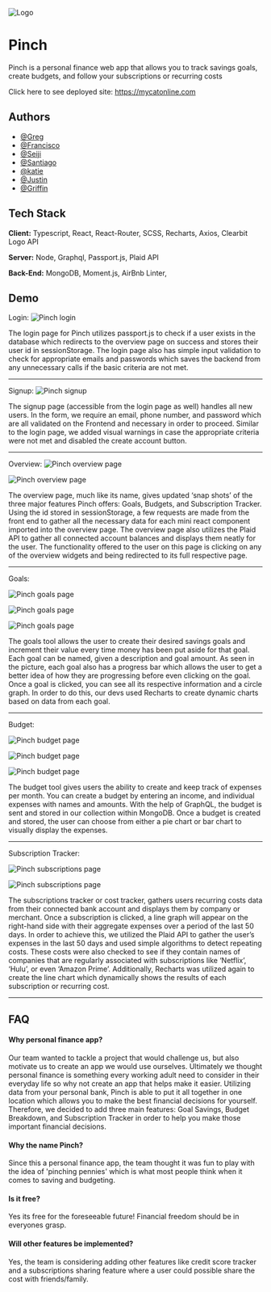 ![Logo](https://i.imgur.com/hXk0YiD.png?2)

# Pinch

Pinch is a personal finance web app that allows you to track savings goals, create budgets, and follow your subscriptions or recurring costs

Click here to see deployed site: https://mycatonline.com


## Authors

- [@Greg](https://github.com/gregorymacat)
- [@Francisco](https://github.com/francisco-cmyk)
- [@Seiji](https://github.com/SeijiMatsumoto)
- [@Santiago](https://github.com/sveranicola)
- [@katie](https://github.com/katscap)
- [@Justin](https://github.com/Jcase22)
- [@Griffin](https://github.com/GriffGeorgiadis)


## Tech Stack

**Client:** Typescript, React, React-Router, SCSS, Recharts, Axios, Clearbit Logo API

**Server:** Node, Graphql, Passport.js, Plaid API

**Back-End:** MongoDB, Moment.js, AirBnb Linter, 



## Demo

Login:
![Pinch login](https://i.imgur.com/crTr6n2.png)

The login page for Pinch utilizes passport.js to check if a user exists in the database which redirects to the overview page on success and stores their user id in sessionStorage. The login page also has simple input validation to check for appropriate emails and passwords which saves the backend from any unnecessary calls if the basic criteria are not met. 

___________

Signup: 
![Pinch signup](https://i.imgur.com/29N6Wjm.png)

The signup page (accessible from the login page as well) handles all new users. In the form, we require an email, phone number, and password which are all validated on the Frontend and necessary in order to proceed. Similar to the login page, we added visual warnings in case the appropriate criteria were not met and disabled the create account button. 

___________

Overview: 
![Pinch overview page](https://i.imgur.com/zkPChsW.png)

![Pinch overview page](https://i.imgur.com/Uoz7CQ1.png)

The overview page, much like its name, gives updated ‘snap shots’ of the three major features Pinch offers: Goals, Budgets, and Subscription Tracker. Using the id stored in sessionStorage, a few requests are made from the front end to gather all the necessary data for each mini react component imported into the overview page. The overview page also utilizes the Plaid API to gather all connected account balances and displays them neatly for the user. The functionality offered to the user on this page is clicking on any of the overview widgets and being redirected to its full respective page.

___________

Goals:

![Pinch goals page](https://i.imgur.com/Q8963QD.png)

![Pinch goals page](https://i.imgur.com/giGgRVd.png)

![Pinch goals page](https://i.imgur.com/Mnij3NV.png)

The goals tool allows the user to create their desired savings goals and increment their value every time money has been put aside for that goal. Each goal can be named, given a description and goal amount. As seen in the picture, each goal also has a progress bar which allows the user to get a better idea of how they are progressing before even clicking on the goal. Once a goal is clicked, you can see all its respective information and a circle graph. In order to do this, our devs used Recharts to create dynamic charts based on data from each goal. 

___________

Budget:

![Pinch budget page](https://i.imgur.com/zXG4JBl.png)

![Pinch budget page](https://i.imgur.com/XcyrCa8.png)

![Pinch budget page](https://i.imgur.com/QAbKHOU.png)

The budget tool gives users the ability to create and keep track of expenses per month. You can create a budget by entering an income, and individual expenses with names and amounts. With the help of GraphQL, the budget is sent and stored in our collection within MongoDB. Once a budget is created and stored, the user can choose from either a pie chart or bar chart to visually display the expenses. 
___________

Subscription Tracker:

![Pinch subscriptions page](https://i.imgur.com/hMchHvc.png)

![Pinch subscriptions page](https://i.imgur.com/XHAjzbQ.png)

The subscriptions tracker or cost tracker, gathers users recurring costs data from their connected bank account and displays them by company or merchant. Once a subscription is clicked, a line graph will appear on the right-hand side with their aggregate expenses over a period of the last 50 days.  In order to achieve this, we utilized the Plaid API to gather the user’s expenses in the last 50 days and used simple algorithms to detect repeating costs. These costs were also checked to see if they contain names of companies that are regularly associated with subscriptions like ‘Netflix’, ‘Hulu’, or even ‘Amazon Prime’. Additionally, Recharts was utilized again to create the line chart which dynamically shows the results of each subscription or recurring cost. 

___________


## FAQ

#### Why personal finance app?

Our team wanted to tackle a project that would challenge us, but also motivate us to create an app we would use ourselves. Ultimately we thought personal finance is something every working adult need to consider in their everyday life so why not create an app that helps make it easier.  Utilizing data from your personal bank, Pinch is able to put it all together in one location which allows you to make the best financial decisions for yourself. Therefore, we decided to add three main features: Goal Savings, Budget Breakdown, and Subscription Tracker in order to help you make those important financial decisions. 

#### Why the name Pinch?

Since this a personal finance app, the team thought it was fun to play with the idea of 'pinching pennies' which is what most people think when it comes to saving and budgeting. 


#### Is it free?

Yes its free for the foreseeable future! Financial freedom should be in everyones grasp. 

#### Will other features be implemented?

Yes, the team is considering adding other features like credit score tracker and a subscriptions sharing feature where a user could possible share the cost with friends/family.

